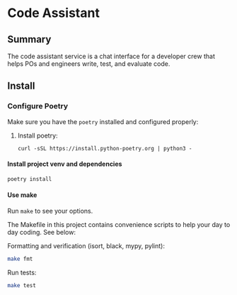 # Code Assistant

## Summary

The code assistant service is a chat interface for a developer crew that helps POs and engineers write, test, and evaluate code.


## Install

### Configure Poetry

Make sure you have the `poetry` installed and configured properly:

1. Install poetry:

   `curl -sSL https://install.python-poetry.org | python3 -`



#### Install project venv and dependencies

```bash
poetry install
```


#### Use make

Run `make` to see your options.


The Makefile in this project contains convenience scripts to help your day to day coding. See below:


Formatting and verification (isort, black, mypy, pylint):

```bash
make fmt
```

Run tests:

```bash
make test
```
